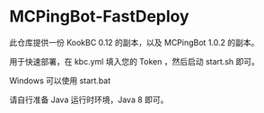 # MCPingBot-FastDeploy

此仓库提供一份 KookBC 0.12 的副本，以及 MCPingBot 1.0.2 的副本。

用于快速部署，在 kbc.yml 填入您的 Token ，然后启动 start.sh 即可。

Windows 可以使用 start.bat

请自行准备 Java 运行时环境，Java 8 即可。
